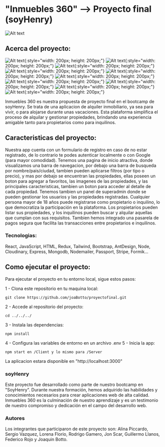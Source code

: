 # "Inmuebles 360" --> Proyecto final (soyHenry)

![Alt text](Client/src/assets/img/logo.png)

## Acerca del proyecto:

![Alt text](Client/src/assets/Readme/bootstrap.jpeg){:style="width: 200px; height: 200px;"}
![Alt text](Client/src/assets/Readme/CSS.png){:style="width: 200px; height: 200px;"}
![Alt text](Client/src/assets/Readme/HTML.png){:style="width: 200px; height: 200px;"}
![Alt text](Client/src/assets/Readme/JS.png){:style="width: 200px; height: 200px;"}
![Alt text](Client/src/assets/Readme/mongodb.png){:style="width: 200px; height: 200px;"}
![Alt text](Client/src/assets/Readme/node.png){:style="width: 200px; height: 200px;"}
![Alt text](Client/src/assets/Readme/react.png){:style="width: 200px; height: 200px;"}
![Alt text](Client/src/assets/Readme/redux.png){:style="width: 200px; height: 200px;"}
![Alt text](Client/src/assets/Readme/tail.png){:style="width: 200px; height: 200px;"}
![Alt text](Client/src/assets/Readme/formik.png){:style="width: 200px; height: 200px;"}

Inmuebles 360 es nuestra propuesta de proyecto final en el bootcamp de soyHenry. Se trata de una aplicacion de alquiler inmobiliario, ya sea para vivir, o para alojarse durante unas vacaciones. Esta plataforma simplifica el proceso de alquilar y gestionar propiedades, brindando una experiencia amigable tanto para propietarios como para inquilinos.

## Caracteristicas del proyecto:

Nuestra app cuenta con un formulario de registro en caso de no estar registrado, de lo contrario te podes autenticar localmente o con Google (para mayor comodidad). Tenemos una pagina de inicio atractiva, donde visualizamos una barra de navegacion, por debajo una barra de busqueda por nombre/pais/ciudad, tambien pueden aplicarse filtros (por tipo o precio), y mas por debajo se encuentran las propiedades, ellas poseen un boton para agregar a favoritos, las imagenes de las propiedades, y las principales caracteristicas, tambien un boton para acceder al detalle de cada propiedad.
Tenemos tambien un panel de superadmin donde se pueden gestionar los usuarios y las propiedades registradas.
Cualquier persona mayor de 18 años puede registrarse como propietario o inquilino, lo que democratiza la participación en la plataforma. Los propietarios pueden listar sus propiedades, y los inquilinos pueden buscar y alquilar aquellas que cumplan con sus requisitos. Tambien hemos integrado una pasarela de pagos segura que facilita las transacciones entre propietarios e inquilinos.

### Tecnologias:

React, JavaScript, HTML, Redux, Tailwind, Bootstrap, AntDesign, Node, Cloudinary, Express, Mongodb, Nodemailer, Passport, Stripe, Formik...

## Como ejecutar el proyecto:

Para ejecutar el proyecto en tu entorno local, sigue estos pasos:

1 - Clona este repositorio en tu maquina local:

```git
git clone https://github.com/joaBotto/proyectofinal.git
```

2 - Accede al repositorio del proyecto:

```git
cd ../../../
```

3 - Instala las dependencias:

```git
npm install
```

4 - Configura las variables de entorno en un archivo .env
5 - Inicia la app:

```git
npm start en /Client y lo mismo para /Server
```

La aplicacion estara disponible en "http://localhost:3000"

### soyHenry

Este proyecto fue desarrollado como parte de nuestro bootcamp en "SoyHenry". Durante nuestra formación, hemos adquirido las habilidades y conocimientos necesarios para crear aplicaciones web de alta calidad. Inmuebles 360 es la culminación de nuestro aprendizaje y es un testimonio de nuestro compromiso y dedicación en el campo del desarrollo web.

### Autores

Los integrantes que participaron de este proyecto son: Alina Piccardo, Sergio Vazquez, Lorena Florio, Rodrigo Gamero, Jon Scar, Guillermo Llanos, Federico Rojo y Joaquin Botto.
